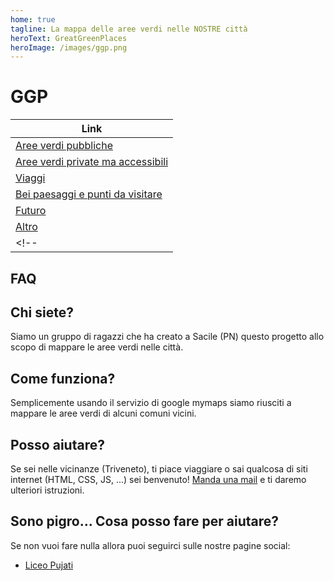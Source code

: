 ```yaml
---
home: true
tagline: La mappa delle aree verdi nelle NOSTRE città
heroText: GreatGreenPlaces
heroImage: /images/ggp.png
---
```


# GGP

| Link |
|------|
| [Aree verdi pubbliche](2.md) |
| [Aree verdi private ma accessibili](5.md) |
| [Viaggi](6.md) |
| [Bei paesaggi e punti da visitare](7.md) |
| [Futuro](8.md) |
| [Altro](9.md) |
<!--| [La mappa](https://www.google.com/maps/d/viewer?mid=1Sl5-ozIkkTOspI-ebujvC-pZrgghoUNs)|-->


## FAQ

## Chi siete?

Siamo un gruppo di ragazzi che ha creato a Sacile (PN) questo progetto allo scopo di mappare le aree verdi nelle città.

## Come funziona?

Semplicemente usando il servizio di google mymaps siamo riusciti a mappare le aree verdi di alcuni comuni vicini.

## Posso aiutare?

Se sei nelle vicinanze (Triveneto), ti piace viaggiare o sai qualcosa di siti internet (HTML, CSS, JS, ...) sei benvenuto! [Manda una mail](mailto:greatgreenplaces@gmail.com) e ti daremo ulteriori istruzioni.

## Sono pigro... Cosa posso fare per aiutare?

Se non vuoi fare nulla allora puoi seguirci sulle nostre pagine social:

<!--* [Google Maps](https://www.google.com/maps/d/u/0/viewer?mid=1Sl5-ozIkkTOspI-ebujvC-pZrgghoUNs)-->
* [Liceo Pujati](https://liceipujati.edu.it)
